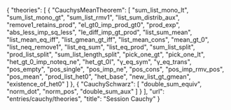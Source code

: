 {
    "theories": [
        {
            "CauchysMeanTheorem": [
                "sum_list_mono_lt",
                "sum_list_mono_gt",
                "sum_list_rmv1",
                "list_sum_distrib_aux",
                "remove1_retains_prod",
                "el_gt0_imp_prod_gt0",
                "prod_exp",
                "abs_less_imp_sq_less",
                "le_diff_imp_gt_prod",
                "list_sum_mean",
                "list_mean_eq_iff",
                "list_gmean_gt_iff",
                "list_mean_cons",
                "mean_gt_0",
                "list_neq_remove1",
                "list_eq_sum",
                "list_eq_prod",
                "sum_list_split",
                "prod_list_split",
                "sum_list_length_split",
                "pick_one_gt",
                "pick_one_lt",
                "het_gt_0_imp_noteq_ne",
                "het_gt_0I",
                "γ_eq_sym",
                "γ_eq_trans",
                "pos_empty",
                "pos_single",
                "pos_imp_ne",
                "pos_cons",
                "pos_imp_rmv_pos",
                "pos_mean",
                "prod_list_het0",
                "het_base",
                "new_list_gt_gmean",
                "existence_of_het0"
            ]
        },
        {
            "CauchySchwarz": [
                "double_sum_equiv",
                "norm_dot",
                "norm_pos",
                "double_sum_aux"
            ]
        }
    ],
    "url": "entries/cauchy/theories",
    "title": "Session Cauchy"
}